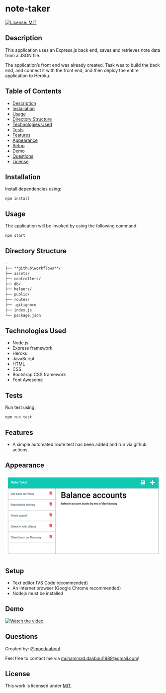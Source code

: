 # note-taker

[![License: MIT](https://img.shields.io/badge/License-MIT-yellow.svg)](https://opensource.org/licenses/MIT)

## Description

This application uses an Express.js back end, saves and retrieves note data from a JSON file.

The application’s front end was already created. Task was to build the back end, and connect it with the front end, and then deploy the entire application to Heroku.

## Table of Contents

- [Description](#description)
- [Installation](#installation)
- [Usage](#usage)
- [Directory Structure](#directory-structure)
- [Technologies Used](#technologies-used)
- [Tests](#tests)
- [Features](#features)
- [Appearance](#appearance)
- [Setup](#setup)
- [Demo](#demo)
- [Questions](#questions)
- [License](#license)

## Installation

​Install dependencies using:

    npm install

## Usage

The application will be invoked by using the following command:

    npm start

## Directory Structure

```md
.
├── **github\workflows**/
├── assets/
├── controllers/
├── db/
├── helpers/
├── public/
├── routes/
├── .gitignore
├── index.js
└── package.json
```

## Technologies Used

- Node.js
- Express framework
- Heroku
- JavaScript
- HTML
- CSS
- Bootstrap CSS framework
- Font Awesome

## Tests

Run test using:

    npm run test

## Features

- A simple automated route test has been added and run via github actions.

## Appearance

![My team profile](./assets/appearance.png)

## Setup

- Text editor (VS Code recommended)
- An Internet browser (Google Chrome recommended)
- Nodejs must be installed

## Demo

[![Watch the video](./assets/my-video-player.png)](https://drive.google.com/file/d/1KAaGDYgHObkcrLzAKw4rKIMEY04-3JRm/view)

## Questions

Created by: [@moedaaboul](https://github.com/moedaaboul)

Feel free to contact me via [muhammad.daaboul1989@gmail.com](muhammad.daaboul1989@gmail.com)!

## License

This work is licensed under
[MIT](#).
